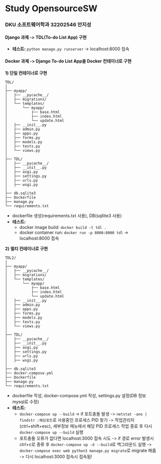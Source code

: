 # Study OpensourceSW
### DKU 소프트웨어학과 32202546 안지성
#### Django 과제 -> TDL(To-do List App) 구현
  - **테스트:** ```python manage.py runserver``` -> localhost:8000 접속

#### Docker 과제 -> Django To-do List App을 Docker 컨테이너로 구현
**1) 단일 컨테이너로 구현**
```
TDL/
│
├── myapp/
│   ├── __pycache__/
│   ├── migrations/
│   └── templates/
│       └── myapp/
│           ├── base.html
│           ├── index.html
│           └── update.html
│   ├── __init__.py
│   ├── admin.py
│   ├── apps.py
│   ├── forms.py
│   ├── models.py
│   ├── tests.py
│   └── views.py
│
├── TDL/
│   ├── __pycache__/
│   ├── __init__.py
│   ├── asgi.py
│   ├── settings.py
│   ├── urls.py
│   ├── wsgi.py
│
├── db.sqlite3
├── Dockerfile
├── manage.py
└── requirements.txt
```
- dockerfile 생성(requirements.txt 사용), DB(sqllite3 사용)
- **테스트:**
  - docker image build: ```docker build -t tdl .```
  - docker container run: ```docker run -p 8000:8000 tdl``` -> localhost:8000 접속

**2) 멀티 컨테이너로 구현**
```
TDL2/
│
├── myapp/
│   ├── __pycache__/
│   ├── migrations/
│   └── templates/
│       └── myapp/
│           ├── base.html
│           ├── index.html
│           └── update.html
│   ├── __init__.py
│   ├── admin.py
│   ├── apps.py
│   ├── forms.py
│   ├── models.py
│   ├── tests.py
│   └── views.py
│
├── TDL/
│   ├── __pycache__/
│   ├── __init__.py
│   ├── asgi.py
│   ├── settings.py
│   ├── urls.py
│   ├── wsgi.py
│
├── db.sqlite3
├── docker-compose.yml
├── Dockerfile
├── manage.py
└── requirements.txt
```
- dockerfile 작성, docker-compose.yml 작성, settings.py 설정(DB 정보 mysql로 수정)
- **테스트:**
  - ```docker-compose up --build``` -> if 포트충돌 발생 -> ```netstat -ano | findstr :해당포트```로 사용중인 프로세스 PID 찾기
  -> 작업관리자(ctrl+shift+esc), 세부정보 메뉴에서 해당 PID 프로세스 작업 종료 후 다시 ```docker-compose up --build``` 실행
  - 포트충돌 오류가 없다면 localhost:3000 접속 시도 -> if 경로 error 발생시 ctrl+c로 종류 후 ```docker-compose up -d --build```로 백그라운드 실행
  -> ```docker-compose exec web python3 manage.py migrate```로 migrate 해줌 -> 다시 localhost:3000 접속시 접속됨!
